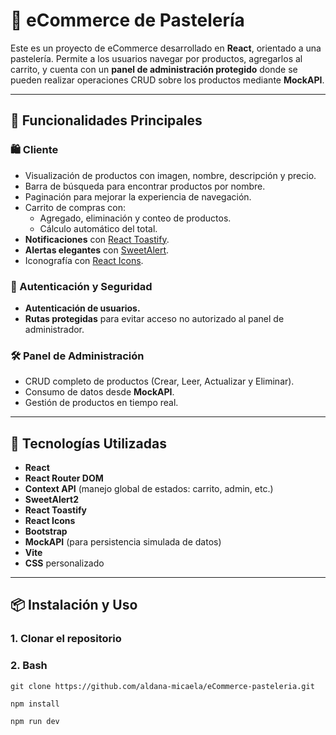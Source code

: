 # 🎂 eCommerce de Pastelería

Este es un proyecto de eCommerce desarrollado en **React**, orientado a una pastelería. Permite a los usuarios navegar por productos, agregarlos al carrito, y cuenta con un **panel de administración protegido** donde se pueden realizar operaciones CRUD sobre los productos mediante **MockAPI**.

---

## 🚀 Funcionalidades Principales

### 🛍️ Cliente
- Visualización de productos con imagen, nombre, descripción y precio.
- Barra de búsqueda para encontrar productos por nombre.
- Paginación para mejorar la experiencia de navegación.
- Carrito de compras con:
  - Agregado, eliminación y conteo de productos.
  - Cálculo automático del total.
- **Notificaciones** con [React Toastify](https://fkhadra.github.io/react-toastify/).
- **Alertas elegantes** con [SweetAlert](https://sweetalert2.github.io/).
- Iconografía con [React Icons](https://react-icons.github.io/react-icons/).

### 🔐 Autenticación y Seguridad
- **Autenticación de usuarios.**
- **Rutas protegidas** para evitar acceso no autorizado al panel de administrador.

### 🛠️ Panel de Administración
- CRUD completo de productos (Crear, Leer, Actualizar y Eliminar).
- Consumo de datos desde **MockAPI**.
- Gestión de productos en tiempo real.

---

## 🧪 Tecnologías Utilizadas

- **React**
- **React Router DOM**
- **Context API** (manejo global de estados: carrito, admin, etc.)
- **SweetAlert2**
- **React Toastify**
- **React Icons**
- **Bootstrap**
- **MockAPI** (para persistencia simulada de datos)
- **Vite**
- **CSS** personalizado

---

## 📦 Instalación y Uso

### 1. Clonar el repositorio

### 2. Bash
```
git clone https://github.com/aldana-micaela/eCommerce-pasteleria.git

npm install

npm run dev
```
